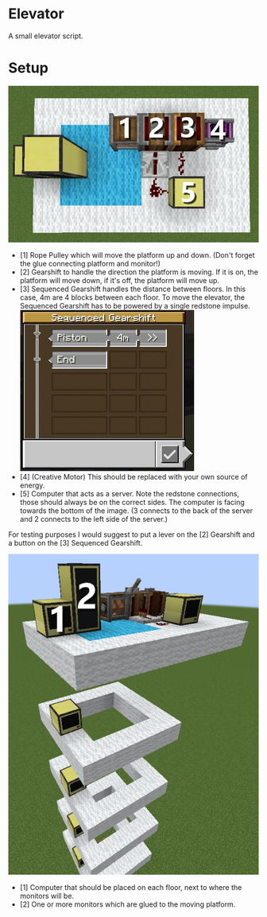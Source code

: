 # Elevator
A small elevator script.

# Setup
![Server Setup](setup/elevator-server-setup.jpg)
- [1] Rope Pulley which will move the platform up and down. (Don't forget the glue connecting platform and monitor!)
- [2] Gearshift to handle the direction the platform is moving. If it is on, the platform will move down, if it's off, the platform will move up.
- [3] Sequenced Gearshift handles the distance between floors. In this case, 4m are 4 blocks between each floor. To move the elevator, the Sequenced Gearshift has to be powered by a single redstone impulse.
![Sequenced Gearshift](setup/elevator-sequenced-gearshift.jpg)
- [4] (Creative Motor) This should be replaced with your own source of energy.
- [5] Computer that acts as a server. Note the redstone connections, those should always be on the correct sides. The computer is facing towards the bottom of the image. (3 connects to the back of the server and 2 connects to the left side of the server.)

For testing purposes I would suggest to put a lever on the [2] Gearshift and a button on the [3] Sequenced Gearshift.

![Floor Setup](setup/elevator-floor-setup.jpg)
- [1] Computer that should be placed on each floor, next to where the monitors will be.
- [2] One or more monitors which are glued to the moving platform.